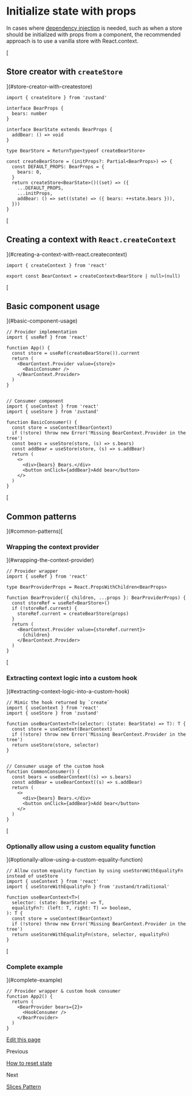 Initialize state with props
===========================

In cases where [dependency injection](https://en.wikipedia.org/wiki/Dependency_injection) is needed, such as when a store should be initialized with props from a component, the recommended approach is to use a vanilla store with React.context.

[

Store creator with `createStore`
--------------------------------

](#store-creator-with-createstore)

    import { createStore } from 'zustand'
    
    interface BearProps {
      bears: number
    }
    
    interface BearState extends BearProps {
      addBear: () => void
    }
    
    type BearStore = ReturnType<typeof createBearStore>
    
    const createBearStore = (initProps?: Partial<BearProps>) => {
      const DEFAULT_PROPS: BearProps = {
        bears: 0,
      }
      return createStore<BearState>()((set) => ({
        ...DEFAULT_PROPS,
        ...initProps,
        addBear: () => set((state) => ({ bears: ++state.bears })),
      }))
    }
    

[

Creating a context with `React.createContext`
---------------------------------------------

](#creating-a-context-with-react.createcontext)

    import { createContext } from 'react'
    
    export const BearContext = createContext<BearStore | null>(null)
    

[

Basic component usage
---------------------

](#basic-component-usage)

    // Provider implementation
    import { useRef } from 'react'
    
    function App() {
      const store = useRef(createBearStore()).current
      return (
        <BearContext.Provider value={store}>
          <BasicConsumer />
        </BearContext.Provider>
      )
    }
    

    // Consumer component
    import { useContext } from 'react'
    import { useStore } from 'zustand'
    
    function BasicConsumer() {
      const store = useContext(BearContext)
      if (!store) throw new Error('Missing BearContext.Provider in the tree')
      const bears = useStore(store, (s) => s.bears)
      const addBear = useStore(store, (s) => s.addBear)
      return (
        <>
          <div>{bears} Bears.</div>
          <button onClick={addBear}>Add bear</button>
        </>
      )
    }
    

[

Common patterns
---------------

](#common-patterns)[

### Wrapping the context provider

](#wrapping-the-context-provider)

    // Provider wrapper
    import { useRef } from 'react'
    
    type BearProviderProps = React.PropsWithChildren<BearProps>
    
    function BearProvider({ children, ...props }: BearProviderProps) {
      const storeRef = useRef<BearStore>()
      if (!storeRef.current) {
        storeRef.current = createBearStore(props)
      }
      return (
        <BearContext.Provider value={storeRef.current}>
          {children}
        </BearContext.Provider>
      )
    }
    

[

### Extracting context logic into a custom hook

](#extracting-context-logic-into-a-custom-hook)

    // Mimic the hook returned by `create`
    import { useContext } from 'react'
    import { useStore } from 'zustand'
    
    function useBearContext<T>(selector: (state: BearState) => T): T {
      const store = useContext(BearContext)
      if (!store) throw new Error('Missing BearContext.Provider in the tree')
      return useStore(store, selector)
    }
    

    // Consumer usage of the custom hook
    function CommonConsumer() {
      const bears = useBearContext((s) => s.bears)
      const addBear = useBearContext((s) => s.addBear)
      return (
        <>
          <div>{bears} Bears.</div>
          <button onClick={addBear}>Add bear</button>
        </>
      )
    }
    

[

### Optionally allow using a custom equality function

](#optionally-allow-using-a-custom-equality-function)

    // Allow custom equality function by using useStoreWithEqualityFn instead of useStore
    import { useContext } from 'react'
    import { useStoreWithEqualityFn } from 'zustand/traditional'
    
    function useBearContext<T>(
      selector: (state: BearState) => T,
      equalityFn?: (left: T, right: T) => boolean,
    ): T {
      const store = useContext(BearContext)
      if (!store) throw new Error('Missing BearContext.Provider in the tree')
      return useStoreWithEqualityFn(store, selector, equalityFn)
    }
    

[

### Complete example

](#complete-example)

    // Provider wrapper & custom hook consumer
    function App2() {
      return (
        <BearProvider bears={2}>
          <HookConsumer />
        </BearProvider>
      )
    }
    

[Edit this page](https://github.com/pmndrs/zustand/edit/main/docs/guides/initialize-state-with-props.md)

Previous

[How to reset state](/guides/how-to-reset-state)

Next

[Slices Pattern](/guides/slices-pattern)